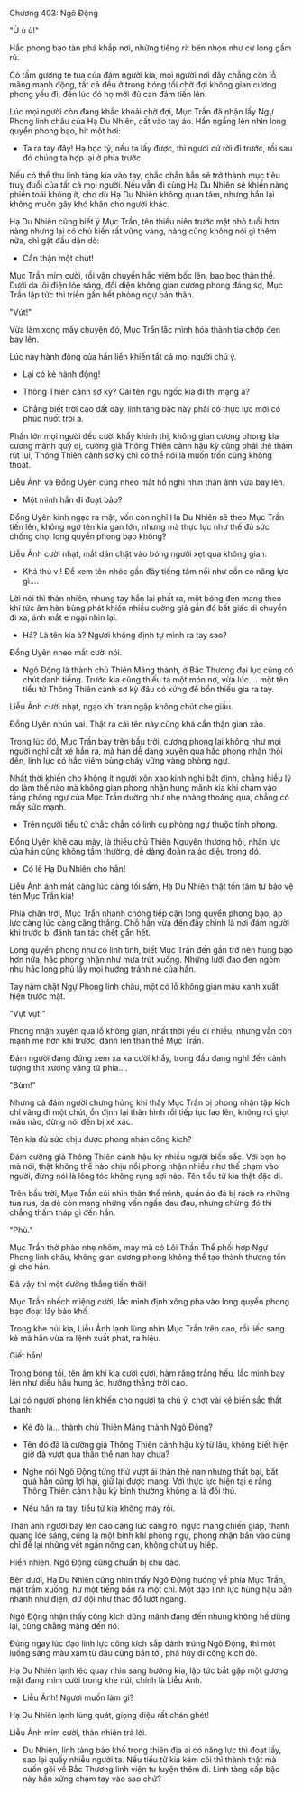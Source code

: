 




Chương 403: Ngô Động


"Ù ù ù!"

Hắc phong bạo tàn phá khắp nơi, những tiếng rít bén nhọn như cự long gầm rú.

Có tấm gương te tua của đám người kia, mọi người nơi đây chẳng còn lỗ mãng manh động, tất cả đều ở trong bóng tối chờ đợi không gian cương phong yếu đi, đến lúc đó họ mới đủ can đảm tiến lên.

Lúc mọi người còn đang khắc khoải chờ đợi, Mục Trần đã nhận lấy Ngự Phong linh châu của Hạ Du Nhiên, cất vào tay áo. Hắn ngẩng lên nhìn long quyển phong bạo, hít một hơi:

- Ta ra tay đây! Hạ học tỷ, nếu ta lấy được, thì ngươi cứ rời đi trước, rồi sau đó chúng ta hợp lại ở phía trước.

Nếu có thể thu linh tàng kia vào tay, chắc chắn hắn sẽ trở thành mục tiêu truy đuổi của tất cả mọi người. Nếu vẫn đi cùng Hạ Du Nhiên sẽ khiến nàng phiền toái không ít, cho dù Hạ Du Nhiên không quan tâm, nhưng hắn lại không muốn gây khó khăn cho người khác.

Hạ Du Nhiên cũng biết ý Mục Trần, tên thiếu niên trước mặt nhỏ tuổi hơn nàng nhưng lại có chủ kiến rất vững vàng, nàng cũng không nói gì thêm nữa, chỉ gật đầu dặn dò:

- Cẩn thận một chút!

Mục Trần mỉm cười, rồi vận chuyển hắc viêm bốc lên, bao bọc thân thể. Dưới da lôi điện lóe sáng, đối diện không gian cương phong đáng sợ, Mục Trần lập tức thi triển gần hết phòng ngự bản thân.

"Vút!"

Vừa làm xong mấy chuyện đó, Mục Trần lắc mình hóa thành tia chớp đen bay lên.

Lúc này hành động của hắn liền khiến tất cả mọi người chú ý.

- Lại có kẻ hành động!

- Thông Thiên cảnh sơ kỳ? Cái tên ngu ngốc kia đi thí mạng à?

- Chẳng biết trời cao đất dày, linh tàng bậc này phải có thực lực mới có phúc nuốt trôi a.

Phần lớn mọi người đều cười khẩy khinh thị, không gian cương phong kia cương mãnh quỷ dị, cường giả Thông Thiên cảnh hậu kỳ cũng phải thê thảm rút lui, Thông Thiên cảnh sơ kỳ chỉ có thể nói là muốn trốn cũng không thoát.

Liễu Ảnh và Đổng Uyên cũng nheo mắt hồ nghi nhìn thân ảnh vừa bay lên.

- Một mình hắn đi đoạt bảo?

Đổng Uyên kinh ngạc ra mặt, vốn còn nghĩ Hạ Du Nhiên sẽ theo Mục Trần tiến lên, không ngờ tên kia gan lớn, nhưng mà thực lực như thế đủ sức chống chọi long quyển phong bạo không?

Liễu Ảnh cười nhạt, mắt dán chặt vào bóng người xẹt qua không gian:

- Khá thú vị! Để xem tên nhóc gần đây tiếng tăm nổi như cồn có năng lực gì....

Lời nói thì thản nhiên, nhưng tay hắn lại phất ra, một bóng đen mang theo khí tức âm hàn bùng phát khiến nhiều cường giả gần đó bất giác di chuyển đi xa, ánh mắt e ngại nhìn lại.

- Hả? Là tên kia à? Ngươi không định tự mình ra tay sao?

Đổng Uyên nheo mắt cười nói.

- Ngô Động là thành chủ Thiên Mãng thành, ở Bắc Thương đại lục cũng có chút danh tiếng. Trước kia cũng thiếu ta một món nợ, vừa lúc.... một tên tiểu tử Thông Thiên cảnh sơ kỳ đâu có xứng để bổn thiếu gia ra tay.

Liễu Ảnh cười nhạt, ngạo khí tràn ngập không chút che giấu.

Đổng Uyên nhún vai. Thật ra cái tên này cũng khá cẩn thận gian xảo.

Trong lúc đó, Mục Trần bay trên bầu trời, cương phong lại không như mọi người nghĩ cắt xé hắn ra, mà hắn dễ dàng xuyên qua hắc phong nhận thổi đến, linh lực có hắc viêm bùng cháy vững vàng phòng ngự.

Nhất thời khiến cho không ít người xôn xao kinh nghi bất định, chẳng hiểu lý do làm thế nào mà không gian phong nhận hung mãnh kia khi chạm vào tầng phòng ngự của Mục Trần dường như nhẹ nhàng thoảng qua, chẳng có mấy sức mạnh.

- Trên người tiểu tử chắc chắn có linh cụ phòng ngự thuộc tính phong.

Đổng Uyên khẽ cau mày, là thiếu chủ Thiên Nguyên thương hội, nhãn lực của hắn cũng không tầm thường, dễ dàng đoán ra ảo diệu trong đó.

- Có lẽ Hạ Du Nhiên cho hắn!

Liễu Ảnh ánh mắt càng lúc càng tối sầm, Hạ Du Nhiên thật tốn tâm tư bảo vệ tên Mục Trần kia!

Phía chân trời, Mục Trần nhanh chóng tiếp cận long quyển phong bạo, áp lực càng lúc càng căng thẳng. Chỗ hắn vừa đến đây chính là nơi đám người khi trước bị đánh tan tác chết gần hết.

Long quyển phong như có linh tính, biết Mục Trần đến gần trở nên hung bạo hơn nữa, hắc phong nhận như mưa trút xuống. Những lưỡi đao đen ngòm như hắc long phủ lấy mọi hướng tránh né của hắn.

Tay nắm chặt Ngự Phong linh châu, một có lỗ không gian màu xanh xuất hiện trước mặt.

"Vụt vụt!"

Phong nhận xuyên qua lỗ không gian, nhất thời yếu đi nhiều, nhưng vẫn còn mạnh mẽ hơn khi trước, đánh lên thân thể Mục Trần.

Đám người đang đứng xem xa xa cười khẩy, trong đầu đang nghĩ đến cảnh tượng thịt xương văng tứ phía....

"Bùm!"

Nhưng cả đám người chưng hửng khi thấy Mục Trần bị phong nhận tập kích chỉ văng đi một chút, ổn định lại thân hình rồi tiếp tục lao lên, không rơi giọt máu nào, đừng nói đến bị xé xác.

Tên kia đủ sức chịu được phong nhận công kích?

Đám cường giả Thông Thiên cảnh hậu kỳ nhiều người biến sắc. Với bọn họ mà nói, thật không thể nào chịu nổi phong nhận nhiều như thế chạm vào người, đừng nói là lông tóc không rụng sợi nào. Tên tiểu tử kia thật đặc dị.

Trên bầu trời, Mục Trần cúi nhìn thân thể mình, quần áo đã bị rách ra những tua rua, da dẻ còn mang những vấn ngấn đau đau, nhưng chừng đó thì chẳng thấm tháp gì đến hắn.

"Phù."

Mục Trần thở phào nhẹ nhõm, may mà có Lôi Thần Thể phối hợp Ngự Phong linh châu, không gian cương phong không thể tạo thành thương tổn gì cho hắn.

Đã vậy thì một đường thẳng tiến thôi!

Mục Trần nhếch miệng cười, lắc mình định xông pha vào long quyển phong bạo đoạt lấy bảo khố.

Trong khe núi kia, Liễu Ảnh lạnh lùng nhìn Mục Trần trên cao, rồi liếc sang kẻ mà hắn vừa ra lệnh xuất phát, ra hiệu.

Giết hắn!

Trong bóng tối, tên âm khí kia cười cười, hàm răng trắng hếu, lắc mình bay lên như diều hâu hung ác, hướng thẳng trời cao.

Lại có người phóng lên khiến cho người ta chú ý, chợt vài kẻ biến sắc thất thanh:

- Kẻ đó là... thành chủ Thiên Mãng thành Ngô Động?

- Tên đó đã là cường giả Thông Thiên cảnh hậu kỳ từ lâu, không biết hiện giờ đã vượt qua thân thể nan hay chưa?

- Nghe nói Ngô Động từng thử vượt ải thân thể nan nhưng thất bại, bất quá hắn cũng lợi hại, giữ lại được mang. Với thực lực hiện tại e rằng Thông Thiên cảnh hậu kỳ bình thường không ai là đối thủ.

- Nếu hắn ra tay, tiểu tử kia không may rồi.

Thân ảnh người bay lên cao càng lúc càng rõ, ngực mang chiến giáp, thanh quang lóe sáng, cũng là một binh khí phòng ngự, phong nhận bắn vào cũng chỉ để lại những vết ngấn nông cạn, không chút uy hiếp.

Hiển nhiên, Ngô Động cũng chuẩn bị chu đáo.

Bên dưới, Hạ Du Nhiên cũng nhìn thấy Ngô Động hướng về phía Mục Trần, mặt trầm xuống, hừ một tiếng bắn ra một chỉ. Một đạo linh lực hùng hậu bắn nhanh như điện, dữ dội như thác đổ lướt ngang.

Ngô Động nhận thấy công kích dũng mãnh đang đến nhưng không hề dừng lại, cũng chẳng màng đến nó.

Đúng ngay lúc đạo linh lực công kích sắp đánh trúng Ngô Động, thì một luồng sáng màu xám từ đâu cũng bắn tới, phá hủy đi công kích đó.

Hạ Du Nhiên lạnh lẽo quay nhìn sang hướng kia, lập tức bắt gặp một gương mặt đang mỉm cười trong khe núi, chính là Liễu Ảnh.

- Liễu Ảnh! Ngươi muốn làm gì?

Hạ Du Nhiên lạnh lùng quát, giọng điệu rất chán ghét!

Liễu Ảnh mỉm cười, thản nhiên trả lời.

- Du Nhiên, linh tàng bảo khố trong thiên địa ai có năng lực thì đoạt lấy, sao lại quấy nhiễu người ta. Nếu tiểu tử kia kém cỏi thì thành thật mà cuốn gói về Bắc Thương linh viện tu luyện thêm đi. Linh tàng cấp bậc này hắn xứng chạm tay vào sao chứ?




